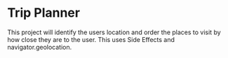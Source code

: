 # Trip Planner
This project will identify the users location and order the places to visit by how close they are to the user. This uses Side Effects and navigator.geolocation.